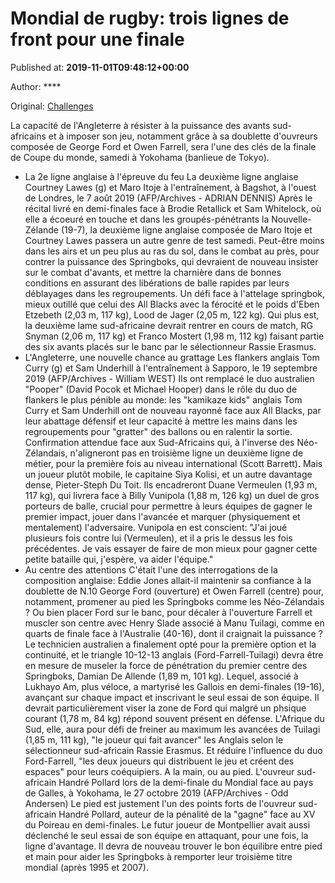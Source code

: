 
# Mondial de rugby: trois lignes de front pour une finale

Published at: **2019-11-01T09:48:12+00:00**

Author: ****

Original: [Challenges](https://www.challenges.fr/sport/mondial-de-rugby-trois-lignes-de-front-pour-une-finale_682711)

La capacité de l'Angleterre à résister à la puissance des avants sud-africains et à imposer son jeu, notamment grâce à sa doublette d'ouvreurs composée de George Ford et Owen Farrell, sera l'une des clés de la finale de Coupe du monde, samedi à Yokohama (banlieue de Tokyo).
+ La 2e ligne anglaise à l'épreuve du feu
La deuxième ligne anglaise Courtney Lawes (g) et Maro Itoje à l'entraînement, à Bagshot, à l'ouest de Londres, le 7 août 2019 (AFP/Archives - ADRIAN DENNIS)
Après le récital livré en demi-finales face à Brodie Retallick et Sam Whitelock, où elle a écoeuré en touche et dans les groupés-pénétrants la Nouvelle-Zélande (19-7), la deuxième ligne anglaise composée de Maro Itoje et Courtney Lawes passera un autre genre de test samedi.
Peut-être moins dans les airs et un peu plus au ras du sol, dans le combat au près, pour contrer la puissance des Springboks, qui devraient de nouveau insister sur le combat d'avants, et mettre la charnière dans de bonnes conditions en assurant des libérations de balle rapides par leurs déblayages dans les regroupements.
Un défi face à l'attelage springbok, mieux outillé que celui des All Blacks avec la férocité et le poids d'Eben Etzebeth (2,03 m, 117 kg), Lood de Jager (2,05 m, 122 kg). Qui plus est, la deuxième lame sud-africaine devrait rentrer en cours de match, RG Snyman (2,06 m, 117 kg) et Franco Mostert (1,98 m, 112 kg) faisant partie des six avants placés sur le banc par le sélectionneur Rassie Erasmus.
+ L'Angleterre, une nouvelle chance au grattage
Les flankers anglais Tom Curry (g) et Sam Underhill à l'entraînement à Sapporo, le 19 septembre 2019 (AFP/Archives - William WEST)
Ils ont remplacé le duo australien "Pooper" (David Pocok et Michael Hooper) dans le rôle du duo de flankers le plus pénible au monde: les "kamikaze kids" anglais Tom Curry et Sam Underhill ont de nouveau rayonné face aux All Blacks, par leur abattage défensif et leur capacité à mettre les mains dans les regroupements pour "gratter" des ballons ou en ralentir la sortie.
Confirmation attendue face aux Sud-Africains qui, à l'inverse des Néo-Zélandais, n'aligneront pas en troisième ligne un deuxième ligne de métier, pour la première fois au niveau international (Scott Barrett). Mais un joueur plutôt mobile, le capitaine Siya Kolisi, et un autre davantage dense, Pieter-Steph Du Toit.
Ils encadreront Duane Vermeulen (1,93 m, 117 kg), qui livrera face à Billy Vunipola (1,88 m, 126 kg) un duel de gros porteurs de balle, crucial pour permettre à leurs équipes de gagner le premier impact, jouer dans l'avancée et marquer (physiquement et mentalement) l'adversaire. Vunipola en est conscient: "J'ai joué plusieurs fois contre lui (Vermeulen), et il a pris le dessus les fois précédentes. Je vais essayer de faire de mon mieux pour gagner cette petite bataille qui, j'espère, va aider l'équipe."
+ Au centre des attentions
C'était l'une des interrogations de la composition anglaise: Eddie Jones allait-il maintenir sa confiance à la doublette de N.10 George Ford (ouverture) et Owen Farrell (centre) pour, notamment, promener au pied les Springboks comme les Néo-Zélandais ? Ou bien placer Ford sur le banc, pour décaler à l'ouverture Farrell et muscler son centre avec Henry Slade associé à Manu Tuilagi, comme en quarts de finale face à l'Australie (40-16), dont il craignait la puissance ?
Le technicien australien a finalement opté pour la première option et la continuité, et le triangle 10-12-13 anglais (Ford-Farrell-Tuilagi) devra être en mesure de museler la force de pénétration du premier centre des Springboks, Damian De Allende (1,89 m, 101 kg). Lequel, associé à Lukhayo Am, plus véloce, a martyrisé les Gallois en demi-finales (19-16), avançant sur chaque impact et inscrivant le seul essai de son équipe. Il devrait particulièrement viser la zone de Ford qui malgré un phsique courant (1,78 m, 84 kg) répond souvent présent en défense.
L'Afrique du Sud, elle, aura pour défi de freiner au maximum les avancées de Tuilagi (1,85 m, 111 kg), "le joueur qui fait avancer" les Anglais selon le sélectionneur sud-africain Rassie Erasmus. Et réduire l'influence du duo Ford-Farrell, "les deux joueurs qui distribuent le jeu et créent des espaces" pour leurs coéquipiers. A la main, ou au pied.
L'ouvreur sud-africain Handré Pollard lors de la demi-finale du Mondial face au pays de Galles, à Yokohama, le 27 octobre 2019 (AFP/Archives - Odd Andersen)
Le pied est justement l'un des points forts de l'ouvreur sud-africain Handré Pollard, auteur de la pénalité de la "gagne" face au XV du Poireau en demi-finales. Le futur joueur de Montpellier avait aussi déclenché le seul essai de son équipe en attaquant, pour une fois, la ligne d'avantage. Il devra de nouveau trouver le bon équilibre entre pied et main pour aider les Springboks à remporter leur troisième titre mondial (après 1995 et 2007).
